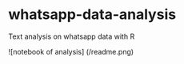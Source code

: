 # whatsapp-data-analysis
Text analysis on whatsapp data with R

![notebook of analysis]
(/readme.png)

